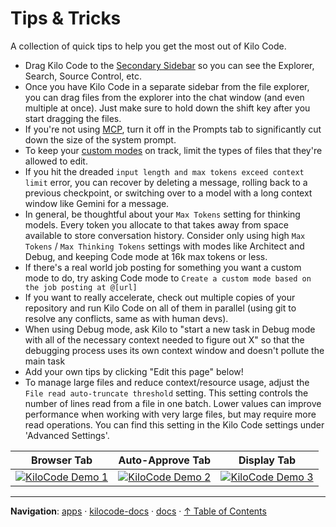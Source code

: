 # Tips & Tricks

A collection of quick tips to help you get the most out of Kilo Code.

- Drag Kilo Code to the [Secondary Sidebar](https://code.visualstudio.com/api/ux-guidelines/sidebars#secondary-sidebar) so you can see the Explorer, Search, Source Control, etc.
- Once you have Kilo Code in a separate sidebar from the file explorer, you can drag files from the explorer into the chat window (and even multiple at once). Just make sure to hold down the shift key after you start dragging the files.
- If you're not using [MCP](/features/mcp/overview), turn it off in the <Codicon name="notebook" /> Prompts tab to significantly cut down the size of the system prompt.
- To keep your [custom modes](/features/custom-modes) on track, limit the types of files that they're allowed to edit.
- If you hit the dreaded `input length and max tokens exceed context limit` error, you can recover by deleting a message, rolling back to a previous checkpoint, or switching over to a model with a long context window like Gemini for a message.
- In general, be thoughtful about your `Max Tokens` setting for thinking models. Every token you allocate to that takes away from space available to store conversation history. Consider only using high `Max Tokens` / `Max Thinking Tokens` settings with modes like Architect and Debug, and keeping Code mode at 16k max tokens or less.
- If there's a real world job posting for something you want a custom mode to do, try asking Code mode to `Create a custom mode based on the job posting at @[url]`
- If you want to really accelerate, check out multiple copies of your repository and run Kilo Code on all of them in parallel (using git to resolve any conflicts, same as with human devs).
- When using Debug mode, ask Kilo to "start a new task in Debug mode with all of the necessary context needed to figure out X" so that the debugging process uses its own context window and doesn't pollute the main task
- Add your own tips by clicking "Edit this page" below!
- To manage large files and reduce context/resource usage, adjust the `File read auto-truncate threshold` setting. This setting controls the number of lines read from a file in one batch. Lower values can improve performance when working with very large files, but may require more read operations. You can find this setting in the Kilo Code settings under 'Advanced Settings'.

| Browser Tab                                                                                                                           | Auto-Approve Tab                                                                                                                      | Display Tab                                                                                                                           |
| ------------------------------------------------------------------------------------------------------------------------------------- | ------------------------------------------------------------------------------------------------------------------------------------- | ------------------------------------------------------------------------------------------------------------------------------------- |
| [![KiloCode Demo 1](https://img.youtube.com/vi/VMPKXt8k050/maxresdefault.jpg)](https://youtube.com/shorts/VMPKXt8k050?feature=shared) | [![KiloCode Demo 2](https://img.youtube.com/vi/NBccFnYDQ-k/maxresdefault.jpg)](https://youtube.com/shorts/NBccFnYDQ-k?feature=shared) | [![KiloCode Demo 3](https://img.youtube.com/vi/qYrT2pbfS7E/maxresdefault.jpg)](https://youtube.com/shorts/qYrT2pbfS7E?feature=shared) |

---

**Navigation**: [apps](../../../apps/) · [kilocode-docs](../../apps/kilocode-docs/) · [docs](../apps/kilocode-docs/docs/) · [↑ Table of Contents](#tips-and-tricks)

